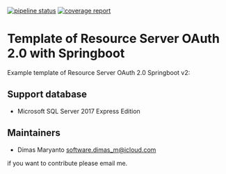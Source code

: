 [![pipeline status](http://repository.dimas-maryanto.com/jobs/tabeldata/templates/sqlserver-2008-resource-server/badges/master/pipeline.svg)](http://repository.dimas-maryanto.com/jobs/tabeldata/templates/sqlserver-2008-resource-server/commits/master)
[![coverage report](http://repository.dimas-maryanto.com/jobs/tabeldata/templates/sqlserver-2008-resource-server/badges/master/coverage.svg)](http://repository.dimas-maryanto.com/jobs/tabeldata/templates/sqlserver-2008-resource-server/commits/master)
# Template of Resource Server OAuth 2.0 with Springboot

Example template of Resource Server OAuth 2.0 Springboot v2:

## Support database

- Microsoft SQL Server 2017 Express Edition

## Maintainers

- Dimas Maryanto <software.dimas_m@icloud.com>

if you want to contribute please email me.
